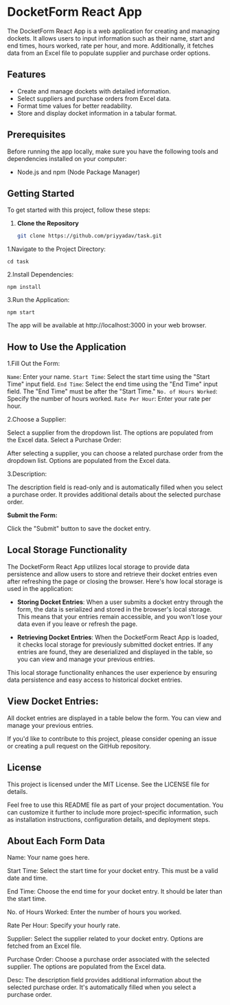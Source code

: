 # DocketForm React App

The DocketForm React App is a web application for creating and managing dockets. It allows users to input information such as their name, start and end times, hours worked, rate per hour, and more. Additionally, it fetches data from an Excel file to populate supplier and purchase order options.

## Features

- Create and manage dockets with detailed information.
- Select suppliers and purchase orders from Excel data.
- Format time values for better readability.
- Store and display docket information in a tabular format.

## Prerequisites

Before running the app locally, make sure you have the following tools and dependencies installed on your computer:

- Node.js and npm (Node Package Manager)

## Getting Started

To get started with this project, follow these steps:

1. **Clone the Repository**

   ```bash
   git clone https://github.com/priyyadav/task.git

1.Navigate to the Project Directory:

```cd task ```

2.Install Dependencies:


```npm install```

3.Run the Application:

```npm start```

The app will be available at http://localhost:3000 in your web browser.


## How to Use the Application
1.Fill Out the Form:

```Name```: Enter your name.
```Start Time```: Select the start time using the "Start Time" input field.
```End Time```: Select the end time using the "End Time" input field. The "End Time" must be after the "Start Time."
```No. of Hours Worked```: Specify the number of hours worked.
```Rate Per Hour```: Enter your rate per hour.

2.Choose a Supplier:

Select a supplier from the dropdown list. The options are populated from the Excel data.
Select a Purchase Order:

After selecting a supplier, you can choose a related purchase order from the dropdown list. Options are populated from the Excel data.

3.Description:

The description field is read-only and is automatically filled when you select a purchase order. It provides additional details about the selected purchase order.

**Submit the Form:**

Click the "Submit" button to save the docket entry.

## Local Storage Functionality

The DocketForm React App utilizes local storage to provide data persistence and allow users to store and retrieve their docket entries even after refreshing the page or closing the browser. Here's how local storage is used in the application:

- **Storing Docket Entries**: When a user submits a docket entry through the form, the data is serialized and stored in the browser's local storage. This means that your entries remain accessible, and you won't lose your data even if you leave or refresh the page.

- **Retrieving Docket Entries**: When the DocketForm React App is loaded, it checks local storage for previously submitted docket entries. If any entries are found, they are deserialized and displayed in the table, so you can view and manage your previous entries.

This local storage functionality enhances the user experience by ensuring data persistence and easy access to historical docket entries.

## View Docket Entries:

All docket entries are displayed in a table below the form. You can view and manage your previous entries.


If you'd like to contribute to this project, please consider opening an issue or creating a pull request on the GitHub repository.

## License
This project is licensed under the MIT License. See the LICENSE file for details.

Feel free to use this README file as part of your project documentation. You can customize it further to include more project-specific information, such as installation instructions, configuration details, and deployment steps.

## About Each Form Data

Name: Your name goes here.

Start Time: Select the start time for your docket entry. This must be a valid date and time.

End Time: Choose the end time for your docket entry. It should be later than the start time.

No. of Hours Worked: Enter the number of hours you worked.

Rate Per Hour: Specify your hourly rate.

Supplier: Select the supplier related to your docket entry. Options are fetched from an Excel file.

Purchase Order: Choose a purchase order associated with the selected supplier. The options are populated from the Excel data.

Desc: The description field provides additional information about the selected purchase order. It's automatically filled when you select a purchase order.